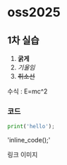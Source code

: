 # oss2025
## 1차 실습

1. **굵게**
2. *기울임*
3. ~~취소선~~

수식 : E=mc^2

### 코드
```python
print('hello');
```

'inline_code();'

링크 이미지
